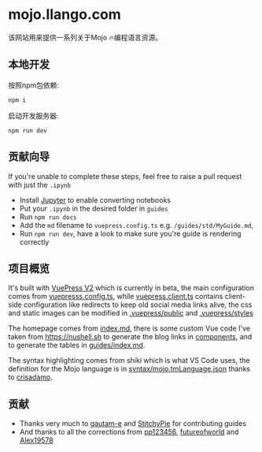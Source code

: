 # mojo.llango.com
该网站用来提供一系列关于Mojo 🔥编程语言资源。 

## 本地开发
按照npm包依赖:
```
npm i
```
启动开发服务器:
```
npm run dev
```

## 贡献向导
If you're unable to complete these steps, feel free to raise a pull request with just the `.ipynb`

- Install [Jupyter](https://jupyter.org/install) to enable converting notebooks
- Put your `.ipynb` in the desired folder in `guides`
- Run `npm run docs` 
- Add the `md` filename to `vuepress.config.ts` e.g. `/guides/std/MyGuide.md`, 
- Run `npm run dev`, have a look to make sure you're guide is rendering correctly

## 项目概览
It's built with [VuePress V2](https://v2.vuepress.vuejs.org/guide/getting-started.html) which is currently in beta, the main configuration comes from [vuepresss.config.ts](vuepress.config.ts), while [vuepress.client.ts](vuepress.client.ts) contains client-side configuration like redirects to keep old social media links alive, the css and static images can be modified in [.vuepress/public](.vuepress/public) and [.vuepress/styles](.vuepress/styles)

The homepage comes from [index.md](index.md), there is some custom Vue code I've taken from https://nushell.sh to generate the blog links in [components](components), and to generate the tables in [guides/index.md](guides/index.md).

The syntax highlighting comes from shiki which is what VS Code uses, the definition for the Mojo language is in [syntax/mojo.tmLanguage.json](syntax/mojo.tmLanguage.json) thanks to [crisadamo](https://github.com/crisadamo/mojo-lang-syntax).

## 贡献
- Thanks very much to [gautam-e](github.com/gautam-e) and [StitchyPie](https://github.com/StitchyPie) for contributing guides
- And thanks to all the corrections from [pp123456](github.com/pp123456), [futureofworld](github.com/futureofworld) and [Alex19578](github.com/pp123456)
